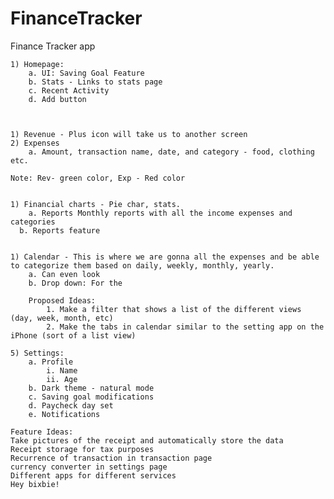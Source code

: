 # FinanceTracker
Finance Tracker app



	1) Homepage:
		a. UI: Saving Goal Feature
		b. Stats - Links to stats page
		c. Recent Activity
		d. Add button
		
		

	1) Revenue - Plus icon will take us to another screen
	2) Expenses
		a. Amount, transaction name, date, and category - food, clothing etc.
	
	Note: Rev- green color, Exp - Red color
	

	1) Financial charts - Pie char, stats.
		a. Reports Monthly reports with all the income expenses and categories
	  b. Reports feature


	1) Calendar - This is where we are gonna all the expenses and be able to categorize them based on daily, weekly, monthly, yearly.
		a. Can even look 
		b. Drop down: For the 
		
		Proposed Ideas:
			1. Make a filter that shows a list of the different views (day, week, month, etc)
			2. Make the tabs in calendar similar to the setting app on the iPhone (sort of a list view)
		
	5) Settings: 
		a. Profile
			i. Name
			ii. Age
		b. Dark theme - natural mode
		c. Saving goal modifications
		d. Paycheck day set
		e. Notifications

	Feature Ideas:
	Take pictures of the receipt and automatically store the data
	Receipt storage for tax purposes
	Recurrence of transaction in transaction page
	currency converter in settings page
	Different apps for different services
	Hey bixbie!


